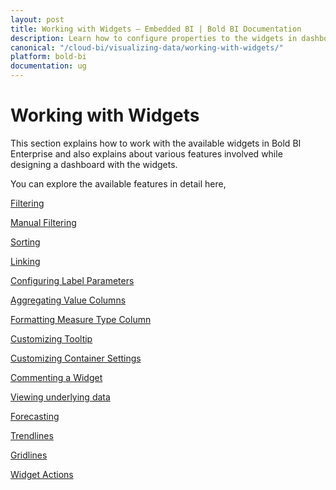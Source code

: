 ```yaml
---
layout: post
title: Working with Widgets – Embedded BI | Bold BI Documentation
description: Learn how to configure properties to the widgets in dashboard for interactive functionalities in Bold BI deployed in your server.
canonical: "/cloud-bi/visualizing-data/working-with-widgets/"
platform: bold-bi
documentation: ug
---
```


# Working with Widgets

This section explains how to work with the available widgets in Bold BI Enterprise and also explains about various features involved while designing a dashboard with the widgets.

You can explore the available features in detail here,


[Filtering](/embedded-bi/visualizing-data/working-with-widgets/configuring-widget-filters/)

[Manual Filtering](/embedded-bi/visualizing-data/working-with-widgets/manual-filters/)

[Sorting](/embedded-bi/visualizing-data/working-with-widgets/advanced-sorting/)

[Linking](/embedded-bi/visualizing-data/working-with-widgets/linking-urls-and-dashboards/)

[Configuring Label Parameters](/embedded-bi/visualizing-data/working-with-widgets/configuring-label-parameters/)

[Aggregating Value Columns](/embedded-bi/visualizing-data/working-with-widgets/aggregating-value-columns-based-on-type/)

[Formatting Measure Type Column](/embedded-bi/visualizing-data/working-with-widgets/formatting-measure-type-column/)

[Customizing Tooltip](/embedded-bi/visualizing-data/working-with-widgets/tooltip-customization/)

[Customizing Container Settings](/embedded-bi/visualizing-data/working-with-widgets/customizing-container-appearance/)

[Commenting a Widget](/embedded-bi/visualizing-data/working-with-widgets/commenting-widget/)

[Viewing underlying data](/embedded-bi/visualizing-data/working-with-widgets/view-data/)

[Forecasting](/embedded-bi/visualizing-data/working-with-widgets/forecasting/)

[Trendlines](/embedded-bi/visualizing-data/working-with-widgets/chart-trendlines/)

[Gridlines](/embedded-bi/visualizing-data/working-with-widgets/chart-gridlines/)

[Widget Actions](/embedded-bi/visualizing-data/working-with-widgets/widget-action/)